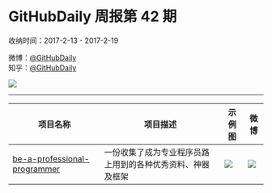 # GitHubDaily 周报第 42 期

收纳时间：2017-2-13 - 2017-2-19

微博：[@GitHubDaily](https://weibo.com/GitHubDaily)    
知乎：[@GitHubDaily](https://www.zhihu.com/people/githubdaily)

![](https://raw.githubusercontent.com/GitHubDaily/GitHubDaily/master/assets/weixin.png)

---

项目名称 | 项目描述 | 示例图 | 微博
--- | --- | --- | ---
[be-a-professional-programmer](https://github.com/stanzhai/be-a-professional-programmer) | 一份收集了成为专业程序员路上用到的各种优秀资料、神器及框架 | ![](http://wx4.sinaimg.cn/large/006fiYtfgy1fcr323f2jxj30qo38uthx.jpg) | [![](https://raw.githubusercontent.com/GitHubDaily/GitHubDaily/master/assets/sina_logo.png)](https://weibo.com/5722964389/EvG4Z2W22)
